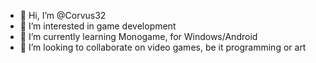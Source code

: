 - 👋 Hi, I’m @Corvus32
- 👀 I’m interested in game development
- 🌱 I’m currently learning Monogame, for Windows/Android
- 💞️ I’m looking to collaborate on video games, be it programming or art

<!---
Corvus32/Corvus32 is a ✨ special ✨ repository because its `README.md` (this file) appears on your GitHub profile.
You can click the Preview link to take a look at your changes.
--->
